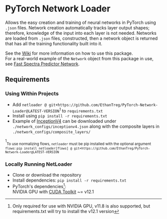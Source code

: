 # PyTorch Network Loader

Allows the easy creation and training of neural networks in PyTorch using `.json` files.
Network creation automatically tracks layer output shapes; therefore, knowledge of the input into each layer is not needed.
Networks are loaded from `.json` files, constructed, then a network object is returned that has all the training functionality built into it.

See the [Wiki](../../wiki) for more information on how to use this package.  
For a real-world example of the `Network` object from this package in use, see 
[Fast Spectra Predictor Network](https://github.com/EthanTreg/Spectrum-Machine-Learning).

## Requirements

### Using Within Projects

- Add `netloader @ git+https://github.com/EthanTreg/PyTorch-Network-Loader@LATEST-VERSION`<sup>1</sup> to
  `requirements.txt`
- Install using `pip install -r requirements.txt`
- Example of [InceptionV4](https://arxiv.org/abs/1602.07261) can be downloaded under
  `./network_configs/inceptionv4.json` along with the composite layers in
  `./network_configs/composite_layers/`

<sup>1</sup><sub>To use normalizing flows, `netloader` must be pip installed with the optional argument `flows`: `pip install netloader[flows] @ git+https://github.com/EthanTreg/PyTorch-Network-Loader@LATEST-VERSION`</sub>  

### Locally Running NetLoader

- Clone or download the repository
- Install dependencies:
  `pip install -r requirements.txt`
- PyTorch's dependencies[^1]:  
  NVIDIA GPU with [CUDA Toolkit](https://developer.nvidia.com/cuda-toolkit-archive) ~= v12.1
  [^1]: Only required for use with NVIDIA GPU, v11.8 is also supported, but requirements.txt will
  try to install the v12.1 version
